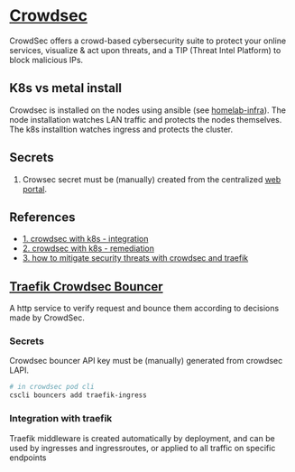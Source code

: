 # [Crowdsec](https://crowdsec.net)

CrowdSec offers a crowd-based cybersecurity suite to protect your online services,
visualize & act upon threats, and a TIP (Threat Intel Platform) to block malicious IPs.

## K8s vs metal install

Crowdsec is installed on the nodes using ansible (see [homelab-infra](https://github.com/ahgraber/homelab-infra)).
The node installation watches LAN traffic and protects the nodes themselves.
The k8s installtion watches ingress and protects the cluster.

## Secrets

1. Crowsec secret must be (manually) created from the centralized [web portal](https://app.crowdsec.net/instances).

## References

- [1. crowdsec with k8s - integration](https://crowdsec.net/blog/kubernetes-crowdsec-integration/)
- [2. crowdsec with k8s - remediation](https://crowdsec.net/blog/kubernetes-crowdsec-integration-remediation/)
- [3. how to mitigate security threats with crowdsec and traefik](https://www.crowdsec.net/blog/how-to-mitigate-security-threats-with-crowdsec-and-traefik)

## [Traefik Crowdsec Bouncer](https://github.com/fbonalair/traefik-crowdsec-bouncer)

A http service to verify request and bounce them according to decisions made by CrowdSec.

### Secrets

Crowdsec bouncer API key must be (manually) generated from crowdsec LAPI.

```sh
# in crowdsec pod cli
cscli bouncers add traefik-ingress
```

### Integration with traefik

Traefik middleware is created automatically by deployment, and can be used by ingresses and ingressroutes,
or applied to all traffic on specific endpoints
